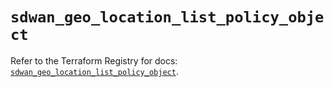 # `sdwan_geo_location_list_policy_object`

Refer to the Terraform Registry for docs: [`sdwan_geo_location_list_policy_object`](https://registry.terraform.io/providers/ciscodevnet/sdwan/0.8.0/docs/resources/geo_location_list_policy_object).
